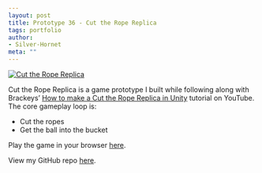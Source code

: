 ```yaml
---
layout: post
title: Prototype 36 - Cut the Rope Replica
tags: portfolio
author:
- Silver-Hornet
meta: ""
---
```


[![Cut the Rope Replica]({{site.url}}/cut-the-rope-replica.png)](https://play.unity.com/mg/other/brackeys-cut-the-rope-replica)

Cut the Rope Replica is a game prototype I built while following along with Brackeys’ [How to make a Cut the Rope Replica in Unity](https://www.youtube.com/watch?v=dx3jb4muLjQ&list=PLPV2KyIb3jR5RwVEjFCiN5BvK3Quqgv_M&index=10) tutorial on YouTube. The core gameplay loop is:

- Cut the ropes
- Get the ball into the bucket

Play the game in your browser [here](https://play.unity.com/mg/other/brackeys-cut-the-rope-replica).

View my GitHub repo [here](https://github.com/silver-hornet/brackeys-cut-the-rope-replica).